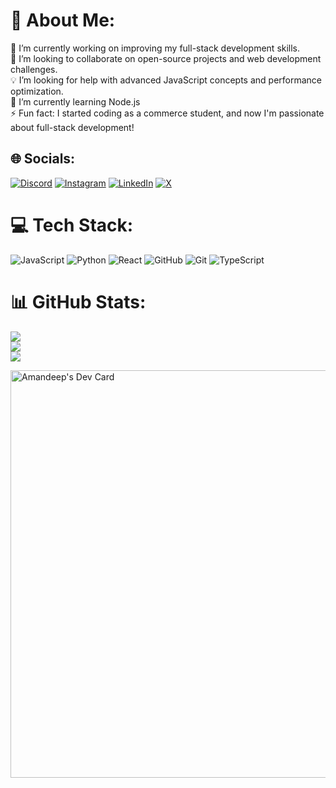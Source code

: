 # 💫 About Me:
🔭 I’m currently working on improving my full-stack development skills.<br>🤝 I’m looking to collaborate on open-source projects and web development challenges.<br>💡 I’m looking for help with advanced JavaScript concepts and performance optimization.<br>🌱 I’m currently learning Node.js <br>⚡ Fun fact: I started coding as a commerce student, and now I'm passionate about full-stack development! <br>


## 🌐 Socials:
[![Discord](https://img.shields.io/badge/Discord-%237289DA.svg?logo=discord&logoColor=white)](https://discord.gg/amandeep8466) [![Instagram](https://img.shields.io/badge/Instagram-%23E4405F.svg?logo=Instagram&logoColor=white)](https://instagram.com/amandeep_bollampalli) [![LinkedIn](https://img.shields.io/badge/LinkedIn-%230077B5.svg?logo=linkedin&logoColor=white)](https://linkedin.com/in/amandeep-bollampalli) [![X](https://img.shields.io/badge/X-black.svg?logo=X&logoColor=white)](https://x.com/amandeep265) 

# 💻 Tech Stack:
![JavaScript](https://img.shields.io/badge/javascript-%23323330.svg?style=for-the-badge&logo=javascript&logoColor=%23F7DF1E) ![Python](https://img.shields.io/badge/python-3670A0?style=for-the-badge&logo=python&logoColor=ffdd54) ![React](https://img.shields.io/badge/react-%2320232a.svg?style=for-the-badge&logo=react&logoColor=%2361DAFB) ![GitHub](https://img.shields.io/badge/github-%23121011.svg?style=for-the-badge&logo=github&logoColor=white) ![Git](https://img.shields.io/badge/git-%23F05033.svg?style=for-the-badge&logo=git&logoColor=white) ![TypeScript](https://img.shields.io/badge/typescript-%23007ACC.svg?style=for-the-badge&logo=typescript&logoColor=white)

# 📊 GitHub Stats:
![](https://github-readme-stats.vercel.app/api?username=Amandeep563&theme=gruvbox&hide_border=true&include_all_commits=false&count_private=false)<br/>
![](https://github-readme-streak-stats.herokuapp.com/?user=Amandeep563&theme=gruvbox&hide_border=true)<br/>
![](https://github-readme-stats.vercel.app/api/top-langs/?username=Amandeep563&theme=gruvbox&hide_border=true&include_all_commits=false&count_private=false&layout=compact)


<a href="https://app.daily.dev/amandeep58"><img src="https://api.daily.dev/devcards/v2/TdppcDtXGCVKJZX73eSSA.png?type=wide&r=hoi" width="652" alt="Amandeep's Dev Card"/></a>


